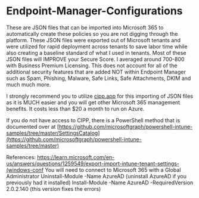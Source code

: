 # Endpoint-Manager-Configurations

These are JSON files that can be imported into Microsoft 365 to automatically create these policies so you are not digging through the platform. These JSON files were exported out of Microsoft tenants and were utilized for rapid deployment across tenants to save labor time while also creating a baseline standard of what I used in tenants. Most of these JSON files will IMPROVE your Secure Score. I averaged around 700-800 with Business Premium Licensing. This does not account for all of the additional security features that are added NOT within Endpoint Manager such as Spam, Phishing, Malware, Safe Links, Safe Attachments, DKIM and much much more.

I strongly recommend you to utilize [cipp.app](https://cipp.app/) for this importing of JSON files as it is MUCH easier and you will get other Microsoft 365 management benefits. It costs less than $20 a month to run on Azure. 

If you do not have access to CIPP, there is a PowerShell method that is documented over at [https://github.com/microsoftgraph/powershell-intune-samples/tree/master/SettingsCatalog](https://github.com/microsoftgraph/powershell-intune-samples/tree/master)



References:
https://learn.microsoft.com/en-us/answers/questions/1259549/export-import-intune-tenant-settings-(windows-conf
You will need to connect to Microsoft 365 with a Global Administrator
Uninstall-Module -Name AzureAD (uninstall AzureAD if you previously had it installed)
Install-Module -Name AzureAD -RequiredVersion 2.0.2.140 (this version fixes the errors)

